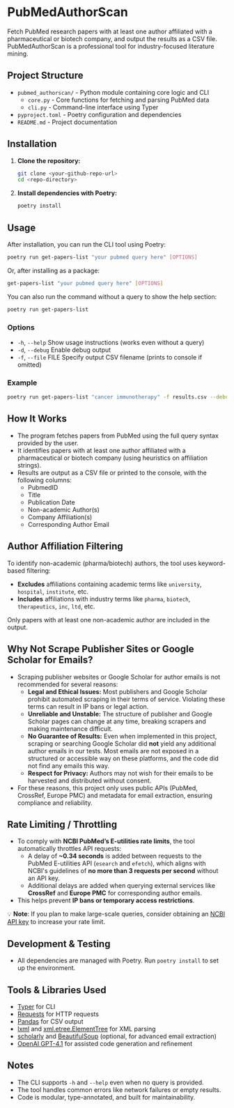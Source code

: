 # PubMedAuthorScan

Fetch PubMed research papers with at least one author affiliated with a pharmaceutical or biotech company, and output the results as a CSV file. PubMedAuthorScan is a professional tool for industry-focused literature mining.

## Project Structure

- `pubmed_authorscan/` - Python module containing core logic and CLI
  - `core.py` - Core functions for fetching and parsing PubMed data
  - `cli.py` - Command-line interface using Typer
- `pyproject.toml` - Poetry configuration and dependencies
- `README.md` - Project documentation

## Installation

1. **Clone the repository:**
   ```bash
   git clone <your-github-repo-url>
   cd <repo-directory>
   ```

2. **Install dependencies with Poetry:**
   ```bash
   poetry install
   ```

## Usage

After installation, you can run the CLI tool using Poetry:

```bash
poetry run get-papers-list "your pubmed query here" [OPTIONS]
```

Or, after installing as a package:

```bash
get-papers-list "your pubmed query here" [OPTIONS]
```

You can also run the command without a query to show the help section:

```bash
poetry run get-papers-list
```

### Options

- `-h`, `--help`         Show usage instructions (works even without a query)
- `-d`, `--debug`        Enable debug output
- `-f`, `--file` FILE    Specify output CSV filename (prints to console if omitted)

### Example

```bash
poetry run get-papers-list "cancer immunotherapy" -f results.csv --debug
```

## How It Works

- The program fetches papers from PubMed using the full query syntax provided by the user.
- It identifies papers with at least one author affiliated with a pharmaceutical or biotech company (using heuristics on affiliation strings).
- Results are output as a CSV file or printed to the console, with the following columns:
  - PubmedID
  - Title
  - Publication Date
  - Non-academic Author(s)
  - Company Affiliation(s)
  - Corresponding Author Email

## Author Affiliation Filtering

To identify non-academic (pharma/biotech) authors, the tool uses keyword-based filtering:

- **Excludes** affiliations containing academic terms like `university`, `hospital`, `institute`, etc.
- **Includes** affiliations with industry terms like `pharma`, `biotech`, `therapeutics`, `inc`, `ltd`, etc.

Only papers with at least one non-academic author are included in the output.


## Why Not Scrape Publisher Sites or Google Scholar for Emails?
- Scraping publisher websites or Google Scholar for author emails is not recommended for several reasons:
  - **Legal and Ethical Issues:** Most publishers and Google Scholar prohibit automated scraping in their terms of service. Violating these terms can result in IP bans or legal action.
  - **Unreliable and Unstable:** The structure of publisher and Google Scholar pages can change at any time, breaking scrapers and making maintenance difficult.
  - **No Guarantee of Results:** Even when implemented in this project, scraping or searching Google Scholar did **not** yield any additional author emails in our tests. Most emails are not exposed in a structured or accessible way on these platforms, and the code did not find any emails this way.
  - **Respect for Privacy:** Authors may not wish for their emails to be harvested and distributed without consent.
- For these reasons, this project only uses public APIs (PubMed, CrossRef, Europe PMC) and metadata for email extraction, ensuring compliance and reliability.

## Rate Limiting / Throttling

- To comply with **NCBI PubMed’s E-utilities rate limits**, the tool automatically throttles API requests:
  - A delay of **~0.34 seconds** is added between requests to the PubMed E-utilities API (`esearch` and `efetch`), which aligns with NCBI's guidelines of **no more than 3 requests per second** without an API key.
  - Additional delays are added when querying external services like **CrossRef** and **Europe PMC** for corresponding author emails.
- This helps prevent **IP bans or temporary access restrictions**.

💡 **Note**: If you plan to make large-scale queries, consider obtaining an [NCBI API key](https://www.ncbi.nlm.nih.gov/account/settings/) to increase your rate limit.


## Development & Testing

- All dependencies are managed with Poetry. Run `poetry install` to set up the environment.

## Tools & Libraries Used

- [Typer](https://typer.tiangolo.com/) for CLI
- [Requests](https://docs.python-requests.org/) for HTTP requests
- [Pandas](https://pandas.pydata.org/) for CSV output
- [lxml](https://lxml.de/) and [xml.etree.ElementTree](https://docs.python.org/3/library/xml.etree.elementtree.html) for XML parsing
- [scholarly](https://github.com/scholarly-python-package/scholarly) and [BeautifulSoup](https://www.crummy.com/software/BeautifulSoup/) (optional, for advanced email extraction)
- [OpenAI GPT-4.1](https://openai.com/) for assisted code generation and refinement


## Notes

- The CLI supports `-h` and `--help` even when no query is provided.
- The tool handles common errors like network failures or empty results.
- Code is modular, type-annotated, and built for maintainability.
